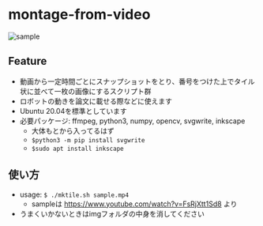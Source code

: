 # montage-from-video
![sample](https://user-images.githubusercontent.com/23270769/159157529-1a71072e-d0a3-456a-bddf-ed187e4d022e.jpg)

## Feature
- 動画から一定時間ごとにスナップショットをとり、番号をつけた上でタイル状に並べて一枚の画像にするスクリプト群
- ロボットの動きを論文に載せる際などに使えます
- Ubuntu 20.04を標準としています
- 必要パッケージ: ffmpeg, python3, numpy, opencv, svgwrite, inkscape
    - 大体もとから入ってるはず
    - `$python3 -m pip install svgwrite`
    - `$sudo apt install inkscape`

## 使い方
- usage: `$ ./mktile.sh sample.mp4`
    - sampleは https://www.youtube.com/watch?v=FsRjXtt1Sd8 より
- うまくいかないときはimgフォルダの中身を消してください
